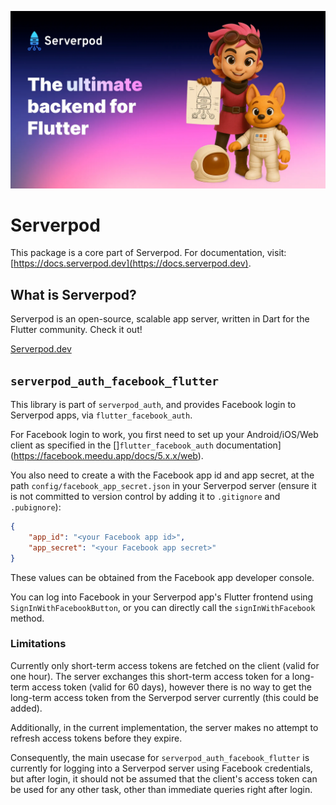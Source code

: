 ![Serverpod banner](https://github.com/serverpod/serverpod/raw/main/misc/images/github-header.webp)

# Serverpod
This package is a core part of Serverpod. For documentation, visit: [https://docs.serverpod.dev](https://docs.serverpod.dev).

## What is Serverpod?
Serverpod is an open-source, scalable app server, written in Dart for the Flutter community. Check it out!

[Serverpod.dev](https://serverpod.dev)

## `serverpod_auth_facebook_flutter`

This library is part of `serverpod_auth`, and provides Facebook login to Serverpod apps, via `flutter_facebook_auth`.

For Facebook login to work, you first need to set up your Android/iOS/Web client as specified in the []`flutter_facebook_auth` documentation](https://facebook.meedu.app/docs/5.x.x/web).

You also need to create a with the Facebook app id and app secret, at the path `config/facebook_app_secret.json` in your Serverpod server (ensure it is not committed to version control by adding it to `.gitignore` and `.pubignore`):

```json
{
    "app_id": "<your Facebook app id>",
    "app_secret": "<your Facebook app secret>"
}
```

These values can be obtained from the Facebook app developer console.

You can log into Facebook in your Serverpod app's Flutter frontend using `SignInWithFacebookButton`, or you can directly call the `signInWithFacebook` method.

### Limitations

Currently only short-term access tokens are fetched on the client (valid for one hour). The server exchanges this short-term access token for a long-term access token (valid for 60 days), however there is no way to get the long-term access token from the Serverpod server currently (this could be added).

Additionally, in the current implementation, the server makes no attempt to refresh access tokens before they expire.

Consequently, the main usecase for `serverpod_auth_facebook_flutter` is currently for logging into a Serverpod server using Facebook credentials, but after login, it should not be assumed that the client's access token can be used for any other task, other than immediate queries right after login.
